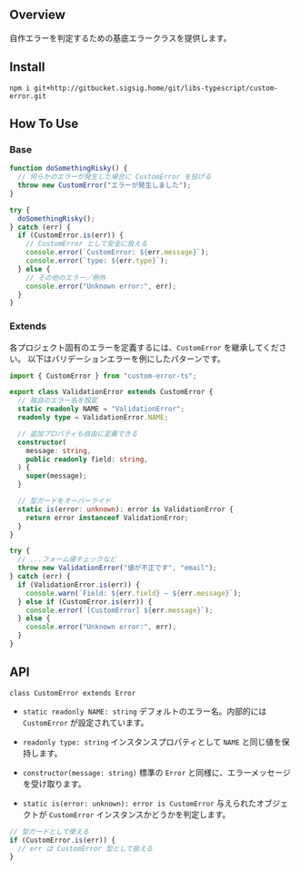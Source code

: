 ## Overview

自作エラーを判定するための基底エラークラスを提供します。

## Install

```shell
npm i git+http://gitbucket.sigsig.home/git/libs-typescript/custom-error.git
```

## How To Use

### Base

```typescript
function doSomethingRisky() {
  // 何らかのエラーが発生した場合に CustomError を投げる
  throw new CustomError("エラーが発生しました");
}

try {
  doSomethingRisky();
} catch (err) {
  if (CustomError.is(err)) {
    // CustomError として安全に扱える
    console.error(`CustomError: ${err.message}`);
    console.error(`type: ${err.type}`);
  } else {
    // その他のエラー／例外
    console.error("Unknown error:", err);
  }
}
```

### Extends

各プロジェクト固有のエラーを定義するには、`CustomError` を継承してください。
以下はバリデーションエラーを例にしたパターンです。

```typescript
import { CustomError } from "custom-error-ts";

export class ValidationError extends CustomError {
  // 独自のエラー名を設定
  static readonly NAME = "ValidationError";
  readonly type = ValidationError.NAME;

  // 追加プロパティも自由に定義できる
  constructor(
    message: string,
    public readonly field: string,
  ) {
    super(message);
  }

  // 型ガードをオーバーライド
  static is(error: unknown): error is ValidationError {
    return error instanceof ValidationError;
  }
}
```

```typescript
try {
  // ...フォーム値チェックなど
  throw new ValidationError("値が不正です", "email");
} catch (err) {
  if (ValidationError.is(err)) {
    console.warn(`Field: ${err.field} — ${err.message}`);
  } else if (CustomError.is(err)) {
    console.error(`[CustomError] ${err.message}`);
  } else {
    console.error("Unknown error:", err);
  }
}
```

## API

`class CustomError extends Error`

- `static readonly NAME: string`
  デフォルトのエラー名。内部的には `CustomError` が設定されています。

- `readonly type: string`
  インスタンスプロパティとして `NAME` と同じ値を保持します。

- `constructor(message: string)`
  標準の `Error` と同様に、エラーメッセージを受け取ります。

- `static is(error: unknown): error is CustomError`
  与えられたオブジェクトが `CustomError` インスタンスかどうかを判定します。

```typescript
// 型ガードとして使える
if (CustomError.is(err)) {
  // err は CustomError 型として扱える
}
```
